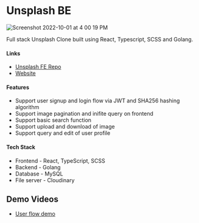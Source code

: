 # Unsplash BE #

![Screenshot 2022-10-01 at 4 00 19 PM](https://user-images.githubusercontent.com/57489399/193399907-81e7ef0b-baf5-4de0-8d5f-94b77c9e00dc.png)

Full stack Unsplash Clone built using React, Typescript, SCSS and Golang.

#### Links
* [Unsplash FE Repo](https://github.com/NganJason/Unsplash-FE)
* [Website](https://keen-elf-3ab3ce.netlify.app/)

#### Features
* Support user signup and login flow via JWT and SHA256 hashing algorithm
* Support image pagination and inifite query on frontend
* Support basic search function
* Support upload and download of image
* Support query and edit of user profile

#### Tech Stack
* Frontend - React, TypeScript, SCSS
* Backend - Golang
* Database - MySQL
* File server - Cloudinary

## Demo Videos ##
* [User flow demo](https://www.canva.com/design/DAFNyMFttyo/oIH2SiTuLi4pXwUdImICTg/watch?utm_content=DAFNyMFttyo&utm_campaign=designshare&utm_medium=link&utm_source=publishsharelink)

